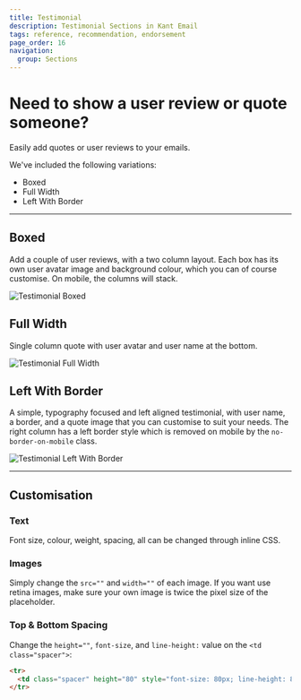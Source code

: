```yaml
---
title: Testimonial
description: Testimonial Sections in Kant Email
tags: reference, recommendation, endorsement
page_order: 16
navigation:
  group: Sections
---
```


# Need to show a user review or quote someone?

Easily add quotes or user reviews to your emails.

We've included the following variations:

- Boxed
- Full Width
- Left With Border

---

## Boxed

Add a couple of user reviews, with a two column layout. Each box has its own user avatar image and background colour,
which you can of course customise. On mobile, the columns will stack.

![Testimonial Boxed](/img/email/kant/sections/thumbs/testimonial-boxed.jpg)

## Full Width

Single column quote with user avatar and user name at the bottom.

![Testimonial Full Width](/img/email/kant/sections/thumbs/testimonial-full-width.jpg)

## Left With Border

A simple, typography focused and left aligned testimonial, with user name, a border, and a quote image that you can
customise to suit your needs. The right column has a left border style which is removed on mobile by the 
`no-border-on-mobile` class.

![Testimonial Left With Border](/img/email/kant/sections/thumbs/testimonial-left-border.jpg)

---

## Customisation

### Text

Font size, colour, weight, spacing, all can be changed through inline CSS.

### Images

Simply change the `src=""` and `width=""` of each image. If you want use retina images, 
make sure your own image is twice the pixel size of the placeholder.

### Top & Bottom Spacing

Change the `height=""`, `font-size`, and `line-height:` value on the `<td class="spacer">`: 

```html
<tr>
  <td class="spacer" height="80" style="font-size: 80px; line-height: 80px; mso-line-height-rule: exactly;">&nbsp;</td>
</tr>
```
